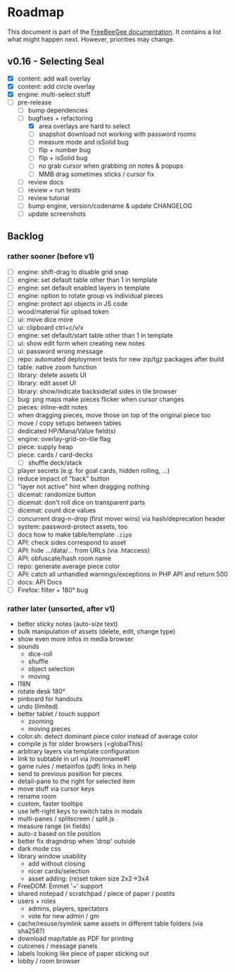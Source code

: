 # Roadmap

This document is part of the [FreeBeeGee documentation](DOCS.md). It contains a list what might happen next. However, priorities may change.

## v0.16 - Selecting Seal

* [X] content: add wall overlay
* [X] content: add circle overlay
* [X] engine: multi-select stuff
* [ ] pre-release
  * [ ] bump dependencies
  * [ ] bugfixes + refactoring
    * [X] area overlays are hard to select
    * [ ] snapshot download not working with password rooms
    * [ ] measure mode and isSolid bug
    * [ ] flip + number bug
    * [ ] flip + isSolid bug
    * [ ] no grab cursor when grabbing on notes & popups
    * [ ] MMB drag sometimes sticks / cursor fix
  * [ ] review docs
  * [ ] review + run tests
  * [ ] review tutorial
  * [ ] bump engine, version/codename & update CHANGELOG
  * [ ] update screenshots

## Backlog

### rather sooner (before v1)

* [ ] engine: shift-drag to disable grid snap
* [ ] engine: set default table other than 1 in template
* [ ] engine: set default enabled layers in template
* [ ] engine: option to rotate group vs individual pieces
* [ ] engine: protect api objects in JS code
* [ ] wood/material für upload token
* [ ] ui: move dice more
* [ ] ui: clipboard ctrl+c/v/x
* [ ] engine: set default/start table other than 1 in template
* [ ] ui: show edit form when creating new notes
* [ ] ui: password wrong message
* [ ] repo: automated deployment tests for new zip/tgz packages after build
* [ ] table: native zoom function
* [ ] library: delete assets UI
* [ ] library: edit asset UI
* [ ] library: show/indicate backside/all sides in tile browser
* [ ] bug: png maps make pieces flicker when cursor changes
* [ ] pieces: inline-edit notes
* [ ] when dragging pieces, move those on top of the original piece too
* [ ] move / copy setups between tables
* [ ] dedicated HP/Mana/Value field(s)
* [ ] engine: overlay-grid-on-tile flag
* [ ] piece: supply heap
* [ ] piece: cards / card-decks
  * [ ] shuffle deck/stack
* [ ] player secrets (e.g. for goal cards, hidden rolling, ...)
* [ ] reduce impact of "back" button
* [ ] "layer not active" hint when dragging nothing
* [ ] dicemat: randomize button
* [ ] dicemat: don't roll dice on transparent parts
* [ ] dicemat: count dice values
* [ ] concurrent drag-n-drop (first mover wins) via hash/deprecation header
* [ ] system: password-protect assets, too
* [ ] docs how to make table/template `.zip`s
* [ ] API: check sides correspond to asset
* [ ] API: hide .../data/... from URLs (via .htaccess)
* [ ] API: obfuscate/hash room name
* [ ] repo: generate average piece color
* [ ] API: catch all unhandled warnings/exceptions in PHP API and return 500
* [ ] docs: API Docs
* [ ] Firefox: filter + 180° bug

### rather later (unsorted, after v1)

* better sticky notes (auto-size text)
* bulk manipulation of assets (delete, edit, change type)
* show even more infos in media browser
* sounds
  * dice-roll
  * shuffle
  * object selection
  * moving
* I18N
* rotate desk 180°
* pinboard for handouts
* undo (limited)
* better tablet / touch support
  * zooming
  * moving pieces
* color.sh: detect dominant piece color instead of average color
* compile js for older browsers (<globalThis)
* arbitrary layers via template configuration
* link to subtable in url via /roomname#1
* game rules / metainfos (pdf) links in help
* send to previous position for pieces
* detail-pane to the right for selected item
* move stuff via cursor keys
* rename room
* custom, faster tooltips
* use left-right keys to switch tabs in modals
* multi-panes / splitscreen / split.js
* measure range (in fields)
* auto-z based on tile position
* better fix dragndrop when 'drop' outside
* dark mode css
* library window usability
  * add without closing
  * nicer cards/selection
  * asset adding: (re)set token size 2x2->3x4
* FreeDOM: Emmet '~' support
* shared notepad / scratchpad / piece of paper / postits
* users + roles
  * admins, players, spectators
  * vote for new admin / gm
* cache/resuse/symlink same assets in different table folders (via sha256?)
* download map/table as PDF for printing
* cutcenes / message panels
* labels looking like piece of paper sticking out
* lobby / room browser
